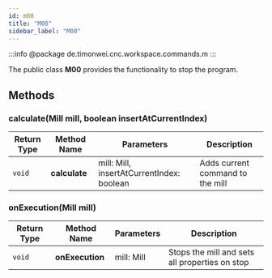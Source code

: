```yaml
---
id: m00
title: "M00"
sidebar_label: "M00"
---
```


:::info
@package de.timonwei.cnc.workspace.commands.m
:::

The public class **M00** provides the functionality to stop the program.


## Methods

### calculate(Mill mill, boolean insertAtCurrentIndex)
| Return Type   | Method Name   | Parameters  | Description    |
| ------------- | ------------- | ----------- | -------------- |
| `void`       | **calculate**      |    mill: Mill, insertAtCurrentIndex: boolean         | Adds current command to the mill |

### onExecution(Mill mill)
| Return Type   | Method Name   | Parameters  | Description    |
| ------------- | ------------- | ----------- | -------------- |
| `void`       | **onExecution**      |    mill: Mill         | Stops the mill and sets all properties on stop |